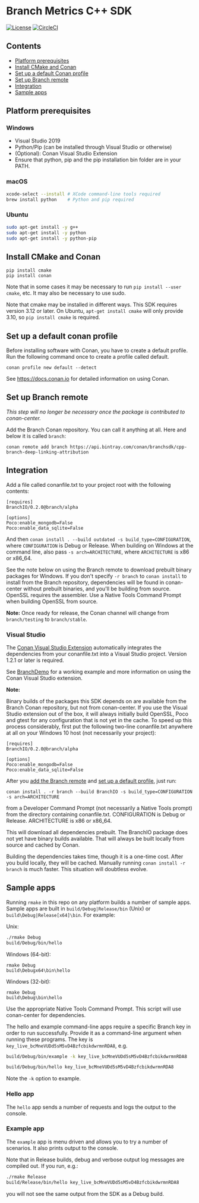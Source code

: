 # Branch Metrics C++ SDK

[![License](https://img.shields.io/badge/license-MIT-green.svg?style=flat)](https://github.com/BranchMetrics/cpp-branch-deep-linking-attribution/blob/master/LICENSE)
[![CircleCI](https://img.shields.io/circleci/project/github/BranchMetrics/cpp-branch-deep-linking-attribution.svg)](https://circleci.com/gh/BranchMetrics/cpp-branch-deep-linking-attribution)

[Platform prerequisites]: #platform-prerequisites
[Install CMake and Conan]: #install-cmake-and-conan
[Set up Branch remote]: #set-up-branch-remote
[Set up a default conan profile]: #set-up-a-default-conan-profile
[Integration]: #integration
[Sample apps]: #sample-apps

## Contents
- [Platform prerequisites]
- [Install CMake and Conan]
- [Set up a default Conan profile]
- [Set up Branch remote]
- [Integration]
- [Sample apps]

## Platform prerequisites

### Windows

- Visual Studio 2019
- Python/Pip (can be installed through Visual Studio or otherwise)
- (Optional): Conan Visual Studio Extension
- Ensure that python, pip and the pip installation bin folder are in your PATH.

### macOS

```bash
xcode-select --install # XCode command-line tools required
brew install python    # Python and pip required
```

### Ubuntu

```bash
sudo apt-get install -y g++
sudo apt-get install -y python
sudo apt-get install -y python-pip
```

## Install CMake and Conan

```
pip install cmake
pip install conan
```

Note that in some cases it may be necessary to run `pip install --user cmake`,
etc. It may also be necessary to use sudo.

Note that cmake may be installed in different ways. This SDK requires version
3.12 or later. On Ubuntu, `apt-get install cmake` will only provide 3.10, so
`pip install cmake` is required.

## Set up a default conan profile

Before installing software with Conan, you have to create a default profile.
Run the following command once to create a profile called default.

```
conan profile new default --detect
```

See https://docs.conan.io for detailed information on using Conan.

## Set up Branch remote

_This step will no longer be necessary once the package is contributed to
conan-center._

Add the Branch Conan repository. You can call it anything at all. Here and below it is
called `branch`:

```
conan remote add branch https://api.bintray.com/conan/branchsdk/cpp-branch-deep-linking-attribution
```

## Integration

Add a file called conanfile.txt to your project root with the following
contents:

```
[requires]
BranchIO/0.2.0@branch/alpha

[options]
Poco:enable_mongodb=False
Poco:enable_data_sqlite=False
```

And then `conan install . --build outdated -s build_type=CONFIGURATION`,
where `CONFIGURATION` is Debug or Release. When building on Windows at the
command line, also pass `-s arch=ARCHITECTURE`, where `ARCHITECTURE` is
x86 or x86_64.

See the note below on using the Branch remote to download
prebuilt binary packages for Windows. If you don't specify `-r branch` to
`conan install` to install from the Branch repository, dependencies will be
found in conan-center without prebuilt binaries, and you'll be building from
source. OpenSSL requires the assembler. Use a Native Tools Command Prompt
when building OpenSSL from source.

**Note:** Once ready for release, the Conan channel will change from `branch/testing` to
`branch/stable`.

### Visual Studio

The [Conan Visual Studio Extension](https://marketplace.visualstudio.com/items?itemName=conan-io.conan-vs-extension) automatically integrates the dependencies from your conanfile.txt into a Visual Studio project. Version 1.2.1 or later is required.

See [BranchDemo](./BranchSDK-Samples/Windows/BranchDemo) for a working example
and more information on using the Conan Visual Studio extension.

**Note:**

Binary builds of the packages this SDK depends on are available from the Branch
Conan repository, but not from conan-center. If you use the Visual Studio
extension out of the box, it will always initially build OpenSSL, Poco and
gtest for any configuration that is not yet in the cache. To speed up this
process considerably, first put the following two-line conanfile.txt anywhere at all on
your Windows 10 host (not necessarily your project):

```
[requires]
BranchIO/0.2.0@branch/alpha

[options]
Poco:enable_mongodb=False
Poco:enable_data_sqlite=False
```

After you [add the Branch remote](#set-up-branch-remote) and [set up a default profile](#set-up-a-default-conan-profile), just run:

```
conan install . -r branch --build BranchIO -s build_type=CONFIGURATION -s arch=ARCHITECTURE
```

from a Developer Command Prompt (not necessarily a Native Tools prompt) from the
directory containing conanfile.txt. CONFIGURATION is Debug or Release.
ARCHITECTURE is x86 or x86_64.

This will download all dependencies
prebuilt. The BranchIO package does not yet have binary builds available.
That will always be built locally from source and cached by Conan.

Building the dependencies takes time, though it is a one-time cost. After you
build locally, they will be cached. Manually running `conan install -r branch`
is much faster. This situation will doubtless evolve.

## Sample apps

Running `rmake` in this repo on any platform builds a number of sample apps. Sample apps are
built in `build/Debug|Release/bin` (Unix) or `build\Debug|Release[x64]\bin`.
For example:

Unix:
```bash
./rmake Debug
build/Debug/bin/hello
```

Windows (64-bit):
```
rmake Debug
build\Debugx64\bin\hello
```

Windows (32-bit):
```
rmake Debug
build\Debug\bin\hello
```

Use the appropriate Native Tools Command Prompt. This script will use
conan-center for dependencies.

The hello and example command-line apps require a specific Branch key in
order to run successfully. Provide it as a command-line argument when running
these programs. The key is `key_live_bcMneVUDd5sM5vD4BzfcbikdwrmnRDA8`, e.g.

```bash
build/Debug/bin/example -k key_live_bcMneVUDd5sM5vD4BzfcbikdwrmnRDA8
```

```bash
build/Debug/bin/hello key_live_bcMneVUDd5sM5vD4BzfcbikdwrmnRDA8
```

Note the `-k` option to example.

### Hello app

The `hello` app sends a number of requests and logs the output to the console.

### Example app

The `example` app is menu driven and allows you to try a number of scenarios.
It also prints output to the console.

Note that in Release builds, debug and verbose output log messages are compiled
out. If you run, e.g.:

```bash
./rmake Release
build/Release/bin/hello key_live_bcMneVUDd5sM5vD4BzfcbikdwrmnRDA8
```

you will not see the same output from the SDK as a Debug build.
